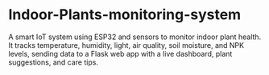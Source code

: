 # Indoor-Plants-monitoring-system
A smart IoT system using ESP32 and sensors to monitor indoor plant health. It tracks temperature, humidity, light, air quality, soil moisture, and NPK levels, sending data to a Flask web app with a live dashboard, plant suggestions, and care tips.
